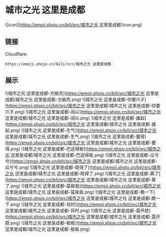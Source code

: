 # 城市之光 这里是成都
![icon](https://emoji.shojo.cn/bili/src/城市之光 这里是成都/icon.png)
## 链接
Cloudflare:
```
https://emoji.shojo.cn/bili/src/城市之光 这里是成都
```
## 展示
![城市之光 这里是成都-方脑壳](https://emoji.shojo.cn/bili/src/城市之光 这里是成都/城市之光 这里是成都-方脑壳.png)
![城市之光 这里是成都-你要爪子](https://emoji.shojo.cn/bili/src/城市之光 这里是成都/城市之光 这里是成都-你要爪子.png)
![城市之光 这里是成都-阔以](https://emoji.shojo.cn/bili/src/城市之光 这里是成都/城市之光 这里是成都-阔以.png)
![城市之光 这里是成都-雄起](https://emoji.shojo.cn/bili/src/城市之光 这里是成都/城市之光 这里是成都-雄起.png)
![城市之光 这里是成都-生气](https://emoji.shojo.cn/bili/src/城市之光 这里是成都/城市之光 这里是成都-生气.png)
![城市之光 这里是成都-要得](https://emoji.shojo.cn/bili/src/城市之光 这里是成都/城市之光 这里是成都-要得.png)
![城市之光 这里是成都-巴适得板](https://emoji.shojo.cn/bili/src/城市之光 这里是成都/城市之光 这里是成都-巴适得板.png)
![城市之光 这里是成都-瓜兮兮](https://emoji.shojo.cn/bili/src/城市之光 这里是成都/城市之光 这里是成都-瓜兮兮.png)
![城市之光 这里是成都-晓得了](https://emoji.shojo.cn/bili/src/城市之光 这里是成都/城市之光 这里是成都-晓得了.png)
![城市之光 这里是成都-算了](https://emoji.shojo.cn/bili/src/城市之光 这里是成都/城市之光 这里是成都-算了.png)
![城市之光 这里是成都-莫挨我](https://emoji.shojo.cn/bili/src/城市之光 这里是成都/城市之光 这里是成都-莫挨我.png)
![城市之光 这里是成都-瞧一下](https://emoji.shojo.cn/bili/src/城市之光 这里是成都/城市之光 这里是成都-瞧一下.png)
![城市之光 这里是成都-背时](https://emoji.shojo.cn/bili/src/城市之光 这里是成都/城市之光 这里是成都-背时.png)
![城市之光 这里是成都-莫开腔](https://emoji.shojo.cn/bili/src/城市之光 这里是成都/城市之光 这里是成都-莫开腔.png)
![城市之光 这里是成都-板板](https://emoji.shojo.cn/bili/src/城市之光 这里是成都/城市之光 这里是成都-板板.png)
